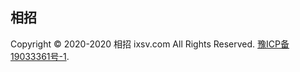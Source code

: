 ## 相招

Copyright © 2020-2020 相招  ixsv.com All Rights Reserved. [豫ICP备19033361号-1](https://beian.miit.gov.cn/).
